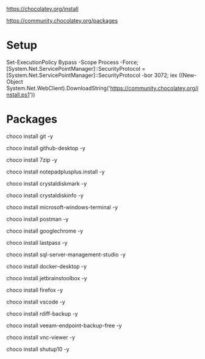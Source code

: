 
https://chocolatey.org/install

https://community.chocolatey.org/packages

# Setup
Set-ExecutionPolicy Bypass -Scope Process -Force; [System.Net.ServicePointManager]::SecurityProtocol = [System.Net.ServicePointManager]::SecurityProtocol -bor 3072; iex ((New-Object System.Net.WebClient).DownloadString('https://community.chocolatey.org/install.ps1'))

# Packages
choco install git -y

choco install github-desktop -y

choco install 7zip -y

choco install notepadplusplus.install -y

choco install crystaldiskmark -y

choco install crystaldiskinfo -y

choco install microsoft-windows-terminal -y

choco install postman -y

choco install googlechrome -y

choco install lastpass -y

choco install sql-server-management-studio -y

choco install docker-desktop -y

choco install jetbrainstoolbox -y

choco install firefox -y

choco install vscode -y

choco install rdiff-backup -y

choco install veeam-endpoint-backup-free -y

choco install vnc-viewer -y

choco install shutup10 -y

